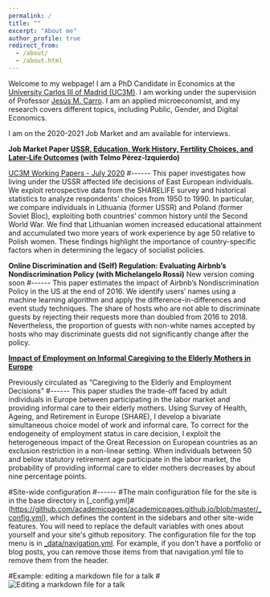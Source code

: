 ```yaml
---
permalink: /
title: ""
excerpt: "About me"
author_profile: true
redirect_from: 
  - /about/
  - /about.html
---
```


Welcome to my webpage! I am a PhD Candidate in Economics at the [University Carlos III of Madrid (UC3M)](http://economics.uc3m.es). I am working under the supervision of Professor [Jesús M. Carro](http://www.eco.uc3m.es/~jcarro/). I am an applied microeconomist, and my research covers different topics, including Public, Gender, and Digital Economics.

I am on the 2020-2021 Job Market and am available for interviews. 

**Job Market Paper [USSR, Education, Work History, Fertility Choices, and Later-Life Outcomes](https://drive.google.com/file/d/1q_1jp9ZOpznkIMF09WR_dy6CehgMO2nq/view?usp=sharing) (with Telmo Pérez-Izquierdo)**

[UC3M Working Papers - July 2020](https://drive.google.com/file/d/1msgCJf3HK6oeYdtBSnuMT7sSNLrn34os/view?usp=sharing)
#------
This paper investigates how living under the USSR affected life decisions of East European individuals. We exploit retrospective data from the SHARELIFE survey and historical statistics to analyze respondents’ choices from 1950 to 1990. In particular, we compare individuals in Lithuania (former USSR) and Poland (former Soviet Bloc), exploiting both countries’ common history until the Second World War. We find that Lithuanian women increased educational attainment and accumulated two more years of work experience by age 50 relative to Polish women. These findings highlight the importance of country-specific factors when in determining the legacy of socialist policies. 

**Online Discrimination and (Self) Regulation: Evaluating Airbnb’s Nondiscrimination Policy (with Michelangelo Rossi)**
New version coming soon
#------
This paper estimates the impact of Airbnb’s Nondiscrimination Policy in the US at the end of 2016. We identify users’ names using a machine learning algorithm and apply the difference-in-differences and event study techniques. The share of hosts who are not able to discriminate guests by rejecting their requests more than doubled from 2016 to 2018. Nevertheless, the proportion of guests with non-white names accepted by hosts who may discriminate guests did not significantly change after the policy.

**[Impact of Employment on Informal Caregiving to the Elderly Mothers in Europe](https://drive.google.com/file/d/1r_fxPrxUOWXf8LwRHq-PbQ0n30YD5QF1/view?usp=sharing)**

Previously circulated as “Caregiving to the Elderly and Employment Decisions”
#------
This paper studies the trade-off faced by adult individuals in Europe between participating in the labor market and providing informal care to their elderly mothers. Using  Survey of Health, Ageing, and Retirement in Europe (SHARE), I develop a bivariate simultaneous choice model of work and informal care. To correct for the endogeneity of employment status in care decision, I exploit the heterogeneous impact of the Great Recession on European countries as an exclusion restriction in a non-linear setting. When individuals between 50 and below statutory retirement age participate in the labor market, the probability of providing informal care to elder mothers decreases by about nine percentage points. 

#Site-wide configuration
#------
#The main configuration file for the site is in the base directory in [_config.yml]#(https://github.com/academicpages/academicpages.github.io/blob/master/_config.yml), which defines the content in the sidebars and other site-wide features. You will need to replace the default variables with ones about yourself and your site's github repository. The configuration file for the top menu is in [_data/navigation.yml](https://github.com/academicpages/academicpages.github.io/blob/master/_data/navigation.yml). For example, if you don't have a portfolio or blog posts, you can remove those items from that navigation.yml file to remove them from the header. 

#Example: editing a markdown file for a talk
#![Editing a markdown file for a talk](/images/editing-talk.png)

